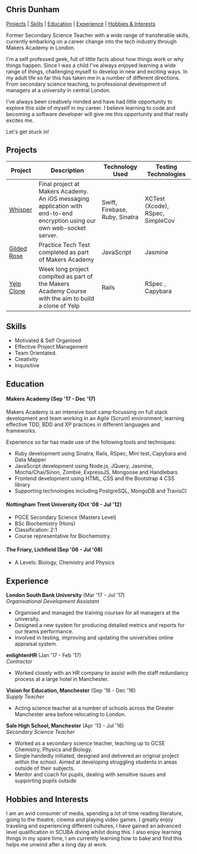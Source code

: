## Chris Dunham


[Projects](https://github.com/cdunham1989/CV#projects) | [Skills](https://github.com/cdunham1989/CV#skills) | [Education](https://github.com/cdunham1989/CV#education) | [Experience](https://github.com/cdunham1989/CV#experience) | [Hobbies & Interests](https://github.com/cdunham1989/CV#hobbies-and-interests)

Former Secondary Science Teacher with a wide range of transferable skills, currently embarking on a career change into the tech industry through Makers Academy in London.

I'm a self professed geek, full of little facts about how things work or why things happen. Since I was a child I've always enjoyed learning a wide range of things, challenging myself to develop in new and exciting ways. In my adult life so far this has taken me in a number of different directions. From secondary science teaching, to professional development of managers at a university in central London.

I've always been creatively minded and have had little opportunity to explore this side of myself in my career. I believe learning to code and becoming a software developer will give me this opportunity and that really excites me.

Let's get stuck in!

## Projects

Project | Description | Technology Used | Testing Technologies
--------|-------------|-----------------|---------------------
[Whisper](https://github.com/lucyborthwick/Whisper) | Final project at Makers Academy. An iOS messaging application with end-to-end encryption using our own web-socket server. | Swift, Firebase, Ruby, Sinatra | XCTest (Xcode), RSpec, SimpleCov
[Gilded Rose](https://github.com/cdunham1989/gilded-rose)| Practice Tech Test completed as part of Makers Academy | JavaScript | Jasmine
[Yelp Clone](https://github.com/cdunham1989/yelp-clone) | Week long project complted as part of the Makers Academy Course with the aim to build a clone of Yelp | Rails | RSpec , Capybara

## Skills

- Motivated & Self Organised
- Effective Project Management
- Team Orientated.
- Creativity
- Inquisitive

## Education

#### Makers Academy (Sep '17 - Dec '17)

Makers Academy is an intensive boot camp focussing on full stack development and team working in an Agile (Scrum) environment, learning effective TDD, BDD and XP practices in different languages and frameworks.

Experience so far has made use of the following tools and techniques:

- Ruby development using Sinatra, Rails, RSpec, Mini test, Capybara and Data Mapper
- JavaScript development using Node.js, JQuery, Jasmine, Mocha/Chai/Sinon, Zombie, ExpressJS, Mongoose and Handlebars
- Frontend development using HTML, CSS and the Bootstrap 4 CSS library
- Supporting technologies including PostgreSQL, MongoDB and TravisCI

#### Nottingham Trent University (Oct '08 - Jul '12)

- PGCE Secondary Science (Masters Level)
- BSc Biochemistry (Hons)
- Classification: 2:1
- Course representative for Biochemistry.

#### The Friary, Lichfield (Sep '06 - Jul '08)

- A Levels: Biology, Chemistry and Physics

## Experience

**London South Bank University** (Mar '17 - Jul '17)    
*Organisational Development Assistant*  
- Organised and managed the training courses for all managers at the university.
- Designed a new system for producing detailed metrics and reports for our teams performance.
- Involved in testing, improving and updating the universities online appraisal system.

**enlightenHR** (Jan '17 - Feb '17)   
*Contractor*  
- Worked closely with an HR company to assist with the staff redundancy process at a large hotel in Manchester.

**Vision for Education, Manchester** (Sep '16 - Dec '16)   
*Supply Teacher*  
- Acting science teacher at a number of schools across the Greater Manchester area before relocating to London.

**Sale High School, Manchester** (Apr '13 - Jul '16)   
*Secondary Science Teacher*  
- Worked as a secondary science teacher, teaching up to GCSE Chemistry, Physics and Biology.
- Single handedly initiated, designed and delivered an original project within the school. Aimed at developing struggling students in areas outside of their subjects.
- Mentor and coach for pupils, dealing with sensitive issues and supporting pupils outside

## Hobbies and Interests

I am an avid consumer of media, spending a lot of time reading literature, going to the theatre, cinema and playing video games. I greatly enjoy traveling and experiencing different cultures, I have gained an advanced level qualification in SCUBA diving whilst doing this. I also enjoy learning things in my spare time, I am currently learning how to bake and find this helps me unwind after a long day at work.

